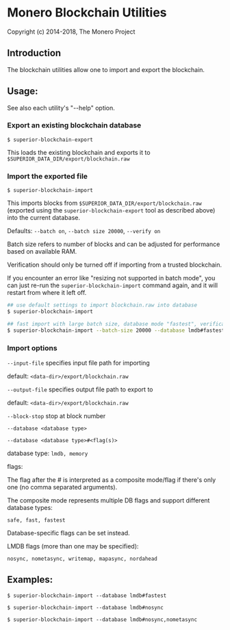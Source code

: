 # Monero Blockchain Utilities

Copyright (c) 2014-2018, The Monero Project

## Introduction

The blockchain utilities allow one to import and export the blockchain.

## Usage:

See also each utility's "--help" option.

### Export an existing blockchain database

`$ superior-blockchain-export`

This loads the existing blockchain and exports it to `$SUPERIOR_DATA_DIR/export/blockchain.raw`

### Import the exported file

`$ superior-blockchain-import`

This imports blocks from `$SUPERIOR_DATA_DIR/export/blockchain.raw` (exported using the
`superior-blockchain-export` tool as described above) into the current database.

Defaults: `--batch on`, `--batch size 20000`, `--verify on`

Batch size refers to number of blocks and can be adjusted for performance based on available RAM.

Verification should only be turned off if importing from a trusted blockchain.

If you encounter an error like "resizing not supported in batch mode", you can just re-run
the `superior-blockchain-import` command again, and it will restart from where it left off.

```bash
## use default settings to import blockchain.raw into database
$ superior-blockchain-import

## fast import with large batch size, database mode "fastest", verification off
$ superior-blockchain-import --batch-size 20000 --database lmdb#fastest --verify off

```

### Import options

`--input-file`
specifies input file path for importing

default: `<data-dir>/export/blockchain.raw`

`--output-file`
specifies output file path to export to

default: `<data-dir>/export/blockchain.raw`

`--block-stop`
stop at block number

`--database <database type>`

`--database <database type>#<flag(s)>`

database type: `lmdb, memory`

flags:

The flag after the # is interpreted as a composite mode/flag if there's only
one (no comma separated arguments).

The composite mode represents multiple DB flags and support different database types:

`safe, fast, fastest`

Database-specific flags can be set instead.

LMDB flags (more than one may be specified):

`nosync, nometasync, writemap, mapasync, nordahead`

## Examples:

```
$ superior-blockchain-import --database lmdb#fastest

$ superior-blockchain-import --database lmdb#nosync

$ superior-blockchain-import --database lmdb#nosync,nometasync
```
